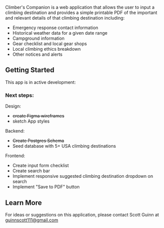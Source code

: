 Climber's Companion is a web application that allows the user to input a climbing destination and provides a simple printable PDF of the important and relevant details of that climbing destination including:
 - Emergency response contact information
 - Historical weather data for a given date range
 - Campground information
 - Gear checklist and local gear shops
 - Local climbing ethics breakdown
 - Other notices and alerts

## Getting Started
This app is in active development:

### Next steps:
Design:
 - ~~create Figma wireframes~~
 - sketch App styles

Backend:
 - ~~Create Postgres Schema~~
 - Seed database with 5+ USA climbing destinations

 Frontend:
 - Create input form checklist
 - Create search bar
 - Implement responsive suggested climbing destination dropdown on search
 - Implement "Save to PDF" button

## Learn More

For ideas or suggestions on this application, please contact Scott Guinn at guinnscott111@gmail.com
